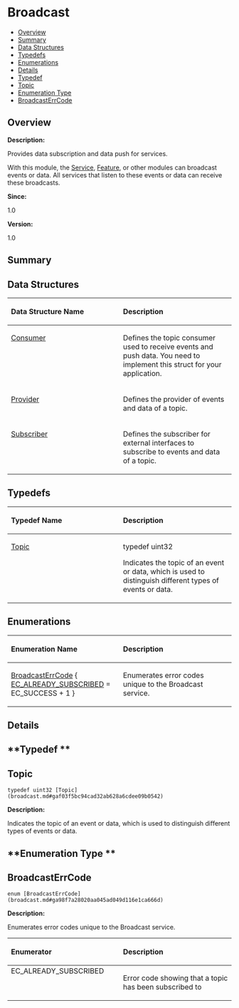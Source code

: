 # Broadcast<a name="EN-US_TOPIC_0000001055198082"></a>

-   [Overview](#section1713724700165625)
-   [Summary](#section1229551294165625)
-   [Data Structures](#nested-classes)
-   [Typedefs](#typedef-members)
-   [Enumerations](#enum-members)
-   [Details](#section2073864747165625)
-   [Typedef](#section1755526484165625)
-   [Topic](#gaf03f5bc94cad32ab628a6cdee09b0542)
-   [Enumeration Type](#section520045311165625)
-   [BroadcastErrCode](#ga98f7a28020aa045ad049d116e1ca666d)

## **Overview**<a name="section1713724700165625"></a>

**Description:**

Provides data subscription and data push for services. 

With this module, the  [Service](service.md),  [Feature](feature.md), or other modules can broadcast events or data. All services that listen to these events or data can receive these broadcasts. 

**Since:**

1.0

**Version:**

1.0

## **Summary**<a name="section1229551294165625"></a>

## Data Structures<a name="nested-classes"></a>

<a name="table1848225549165625"></a>
<table><thead align="left"><tr id="row1831676263165625"><th class="cellrowborder" valign="top" width="50%" id="mcps1.1.3.1.1"><p id="p156173697165625"><a name="p156173697165625"></a><a name="p156173697165625"></a>Data Structure Name</p>
</th>
<th class="cellrowborder" valign="top" width="50%" id="mcps1.1.3.1.2"><p id="p102221301165625"><a name="p102221301165625"></a><a name="p102221301165625"></a>Description</p>
</th>
</tr>
</thead>
<tbody><tr id="row1617271714165625"><td class="cellrowborder" valign="top" width="50%" headers="mcps1.1.3.1.1 "><p id="p48755426165625"><a name="p48755426165625"></a><a name="p48755426165625"></a><a href="consumer.md">Consumer</a></p>
</td>
<td class="cellrowborder" valign="top" width="50%" headers="mcps1.1.3.1.2 "><p id="p127338074165625"><a name="p127338074165625"></a><a name="p127338074165625"></a>Defines the topic consumer used to receive events and push data. You need to implement this struct for your application. </p>
</td>
</tr>
<tr id="row1779938451165625"><td class="cellrowborder" valign="top" width="50%" headers="mcps1.1.3.1.1 "><p id="p992052160165625"><a name="p992052160165625"></a><a name="p992052160165625"></a><a href="provider.md">Provider</a></p>
</td>
<td class="cellrowborder" valign="top" width="50%" headers="mcps1.1.3.1.2 "><p id="p1301283763165625"><a name="p1301283763165625"></a><a name="p1301283763165625"></a>Defines the provider of events and data of a topic. </p>
</td>
</tr>
<tr id="row1049364937165625"><td class="cellrowborder" valign="top" width="50%" headers="mcps1.1.3.1.1 "><p id="p1282325790165625"><a name="p1282325790165625"></a><a name="p1282325790165625"></a><a href="subscriber.md">Subscriber</a></p>
</td>
<td class="cellrowborder" valign="top" width="50%" headers="mcps1.1.3.1.2 "><p id="p1484790362165625"><a name="p1484790362165625"></a><a name="p1484790362165625"></a>Defines the subscriber for external interfaces to subscribe to events and data of a topic. </p>
</td>
</tr>
</tbody>
</table>

## Typedefs<a name="typedef-members"></a>

<a name="table1310695771165625"></a>
<table><thead align="left"><tr id="row1112633081165625"><th class="cellrowborder" valign="top" width="50%" id="mcps1.1.3.1.1"><p id="p1388407610165625"><a name="p1388407610165625"></a><a name="p1388407610165625"></a>Typedef Name</p>
</th>
<th class="cellrowborder" valign="top" width="50%" id="mcps1.1.3.1.2"><p id="p1399921083165625"><a name="p1399921083165625"></a><a name="p1399921083165625"></a>Description</p>
</th>
</tr>
</thead>
<tbody><tr id="row1058503302165625"><td class="cellrowborder" valign="top" width="50%" headers="mcps1.1.3.1.1 "><p id="p1875492436165625"><a name="p1875492436165625"></a><a name="p1875492436165625"></a><a href="broadcast.md#gaf03f5bc94cad32ab628a6cdee09b0542">Topic</a></p>
</td>
<td class="cellrowborder" valign="top" width="50%" headers="mcps1.1.3.1.2 "><p id="p1688232748165625"><a name="p1688232748165625"></a><a name="p1688232748165625"></a>typedef uint32 </p>
<p id="p1555548092165625"><a name="p1555548092165625"></a><a name="p1555548092165625"></a>Indicates the topic of an event or data, which is used to distinguish different types of events or data. </p>
</td>
</tr>
</tbody>
</table>

## Enumerations<a name="enum-members"></a>

<a name="table692404702165625"></a>
<table><thead align="left"><tr id="row866369479165625"><th class="cellrowborder" valign="top" width="50%" id="mcps1.1.3.1.1"><p id="p1684594416165625"><a name="p1684594416165625"></a><a name="p1684594416165625"></a>Enumeration Name</p>
</th>
<th class="cellrowborder" valign="top" width="50%" id="mcps1.1.3.1.2"><p id="p1868975201165625"><a name="p1868975201165625"></a><a name="p1868975201165625"></a>Description</p>
</th>
</tr>
</thead>
<tbody><tr id="row2099483858165625"><td class="cellrowborder" valign="top" width="50%" headers="mcps1.1.3.1.1 "><p id="p825236711165625"><a name="p825236711165625"></a><a name="p825236711165625"></a><a href="broadcast.md#ga98f7a28020aa045ad049d116e1ca666d">BroadcastErrCode</a> { <a href="broadcast.md#gga98f7a28020aa045ad049d116e1ca666da200821a903aa0ca4df7e25d2a0a3186b">EC_ALREADY_SUBSCRIBED</a> = EC_SUCCESS + 1 }</p>
</td>
<td class="cellrowborder" valign="top" width="50%" headers="mcps1.1.3.1.2 "><p id="p573074585165625"><a name="p573074585165625"></a><a name="p573074585165625"></a>Enumerates error codes unique to the Broadcast service. </p>
</td>
</tr>
</tbody>
</table>

## **Details**<a name="section2073864747165625"></a>

## **Typedef **<a name="section1755526484165625"></a>

## Topic<a name="gaf03f5bc94cad32ab628a6cdee09b0542"></a>

```
typedef uint32 [Topic](broadcast.md#gaf03f5bc94cad32ab628a6cdee09b0542)
```

 **Description:**

Indicates the topic of an event or data, which is used to distinguish different types of events or data. 

## **Enumeration Type **<a name="section520045311165625"></a>

## BroadcastErrCode<a name="ga98f7a28020aa045ad049d116e1ca666d"></a>

```
enum [BroadcastErrCode](broadcast.md#ga98f7a28020aa045ad049d116e1ca666d)
```

 **Description:**

Enumerates error codes unique to the Broadcast service. 

<a name="table611741774165625"></a>
<table><thead align="left"><tr id="row1556944128165625"><th class="cellrowborder" valign="top" width="50%" id="mcps1.1.3.1.1"><p id="p109229145165625"><a name="p109229145165625"></a><a name="p109229145165625"></a>Enumerator</p>
</th>
<th class="cellrowborder" valign="top" width="50%" id="mcps1.1.3.1.2"><p id="p1050015299165625"><a name="p1050015299165625"></a><a name="p1050015299165625"></a>Description</p>
</th>
</tr>
</thead>
<tbody><tr id="row308452260165625"><td class="cellrowborder" valign="top" width="50%" headers="mcps1.1.3.1.1 "><strong id="gga98f7a28020aa045ad049d116e1ca666da200821a903aa0ca4df7e25d2a0a3186b"><a name="gga98f7a28020aa045ad049d116e1ca666da200821a903aa0ca4df7e25d2a0a3186b"></a><a name="gga98f7a28020aa045ad049d116e1ca666da200821a903aa0ca4df7e25d2a0a3186b"></a></strong>EC_ALREADY_SUBSCRIBED </td>
<td class="cellrowborder" valign="top" width="50%" headers="mcps1.1.3.1.2 "><p id="p404530656165625"><a name="p404530656165625"></a><a name="p404530656165625"></a>Error code showing that a topic has been subscribed to </p>
 </td>
</tr>
</tbody>
</table>

